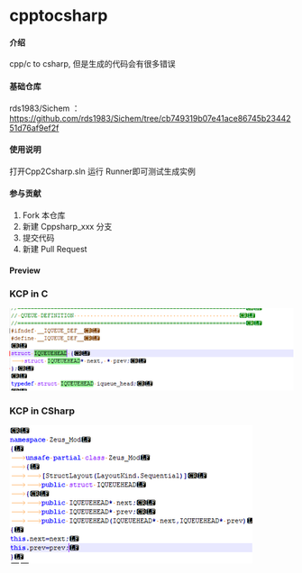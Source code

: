 # cpptocsharp

#### 介绍
cpp/c to csharp,
但是生成的代码会有很多错误
#### 基础仓库
rds1983/Sichem ：https://github.com/rds1983/Sichem/tree/cb749319b07e41ace86745b2344251d76af9ef2f
#### 使用说明
打开Cpp2Csharp.sln 运行 Runner即可测试生成实例


#### 参与贡献

1.  Fork 本仓库
2.  新建 Cppsharp_xxx 分支
3.  提交代码
4.  新建 Pull Request


#### Preview 

### KCP in C
![Image of C](https://github.com/dayfox5317/Cpp2Csharp/blob/master/Image/c.png)
### KCP in CSharp
![Image of CS](https://github.com/dayfox5317/Cpp2Csharp/blob/master/Image/cs.png)
